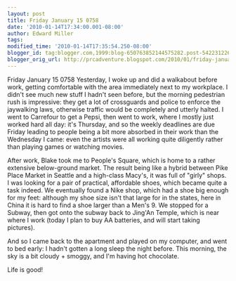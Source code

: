 ```yaml
---
layout: post
title: Friday January 15 0758
date: '2010-01-14T17:34:00.001-08:00'
author: Edward Miller
tags: 
modified_time: '2010-01-14T17:35:54.250-08:00'
blogger_id: tag:blogger.com,1999:blog-650763852144575282.post-5422312264499768541
blogger_orig_url: http://prcadventure.blogspot.com/2010/01/friday-january-15-0758-today-i-woke-up.html
---
```


Friday January 15 0758
Yesterday, I woke up and did a walkabout before work, getting comfortable with the area immediately next to my workplace. I didn't see much new stuff I hadn't seen before, but the morning pedestrian rush is impressive: they get a lot of crossguards and police to enforce the jaywalking laws, otherwise traffic would be completely and utterly halted. I went to Carrefour to get a Pepsi, then went to work, where I mostly just worked hard all day: it's Thursday, and so the weekly deadlines are due Friday leading to people being a bit more absorbed in their work than the Wednesday I came: even the artists were all working quite diligently rather than playing games or watching movies.

After work, Blake took me to People's Square, which is home to a rather extensive below-ground market. The result being like a hybrid between Pike Place Market in Seattle and a high-class Macy's, it was full of "girly" shops. I was looking for a pair of practical, affordable shoes, which became quite a task indeed. We eventually found a Nike shop, which had a shoe big enough for my feet: although my shoe size isn't that large for in the states, here in China it is hard to find a shoe larger than a Men's 9. We stopped for a Subway, then got onto the subway back to Jing'An Temple, which is near where I work (today I plan to buy AA batteries, and will start taking pictures).

And so I came back to the apartment and played on my computer, and went to bed early: I hadn't gotten a long sleep the night before. This morning, the sky is a bit cloudy + smoggy, and I'm having hot chocolate.

Life is good!
